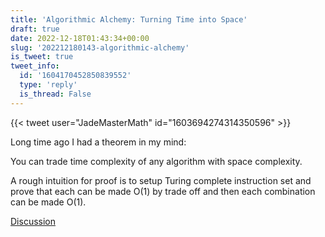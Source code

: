 ```yaml
---
title: 'Algorithmic Alchemy: Turning Time into Space'
draft: true
date: 2022-12-18T01:43:34+00:00
slug: '202212180143-algorithmic-alchemy'
is_tweet: true
tweet_info:
  id: '1604170452850839552'
  type: 'reply'
  is_thread: False
---
```




{{< tweet user="JadeMasterMath" id="1603694274314350596" >}}

Long time ago I had a theorem in my mind:

You can trade time complexity of any algorithm with space complexity.

A rough intuition for proof is to setup Turing complete instruction set and prove that each can be made O(1) by trade off and then each combination can be made O(1).

[Discussion](https://x.com/sytelus/status/1604170452850839552)
